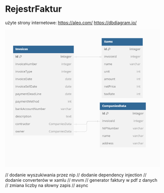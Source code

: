 # RejestrFaktur

użyte strony internetowe:
https://aleo.com/
https://dbdiagram.io/

<img src="ReadmeResources/dbBlueprint.png"/>

// dodanie wyszukiwania przez nip
// dodanie dependency injection
// dodanie converterów w xamlu
// mvvm
// generator faktury w pdf z danych
// zmiana liczby na słowny zapis
// async